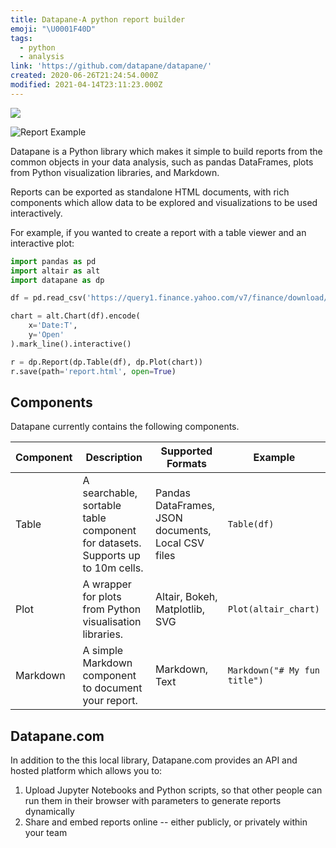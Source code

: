 ```yaml
---
title: Datapane-A python report builder
emoji: "\U0001F40D"
tags:
  - python
  - analysis
link: 'https://github.com/datapane/datapane/'
created: 2020-06-26T21:24:54.000Z
modified: 2021-04-14T23:11:23.000Z
---
```


![](https://camo.githubusercontent.com/c99c761de24cc2d4642483d3ffa1a60bace989aca4fac0cdaf1e917f3dc79eba/68747470733a2f2f696d6775722e636f6d2f50546953434d302e706e67)

![Report Example](https://camo.githubusercontent.com/ba9c05164dafde230fd6c3edbad1129ca2c892ed/68747470733a2f2f692e696d6775722e636f6d2f52477037527a4d2e706e67)

Datapane is a Python library which makes it simple to build reports from the common objects in your data analysis, such as pandas DataFrames, plots from Python visualization libraries, and Markdown.

Reports can be exported as standalone HTML documents, with rich components which allow data to be explored and visualizations to be used interactively.

For example, if you wanted to create a report with a table viewer and an interactive plot:

```python
import pandas as pd
import altair as alt
import datapane as dp

df = pd.read_csv('https://query1.finance.yahoo.com/v7/finance/download/GOOG?period2=1585222905&interval=1mo&events=history')

chart = alt.Chart(df).encode(
    x='Date:T',
    y='Open'
).mark_line().interactive()

r = dp.Report(dp.Table(df), dp.Plot(chart))
r.save(path='report.html', open=True)
```

## Components

Datapane currently contains the following components.

| Component | Description                                                                    | Supported Formats                                  | Example                      |
| --------- | ------------------------------------------------------------------------------ | -------------------------------------------------- | ---------------------------- |
| Table     | A searchable, sortable table component for datasets. Supports up to 10m cells. | Pandas DataFrames, JSON documents, Local CSV files | `Table(df)`                  |
| Plot      | A wrapper for plots from Python visualisation libraries.                       | Altair, Bokeh, Matplotlib, SVG                     | `Plot(altair_chart)`         |
| Markdown  | A simple Markdown component to document your report.                           | Markdown, Text                                     | `Markdown("# My fun title")` |

## Datapane.com

In addition to the this local library, Datapane.com provides an API and hosted platform which allows you to:

1. Upload Jupyter Notebooks and Python scripts, so that other people can run them in their browser with parameters to generate reports dynamically
2. Share and embed reports online -- either publicly, or privately within your team
